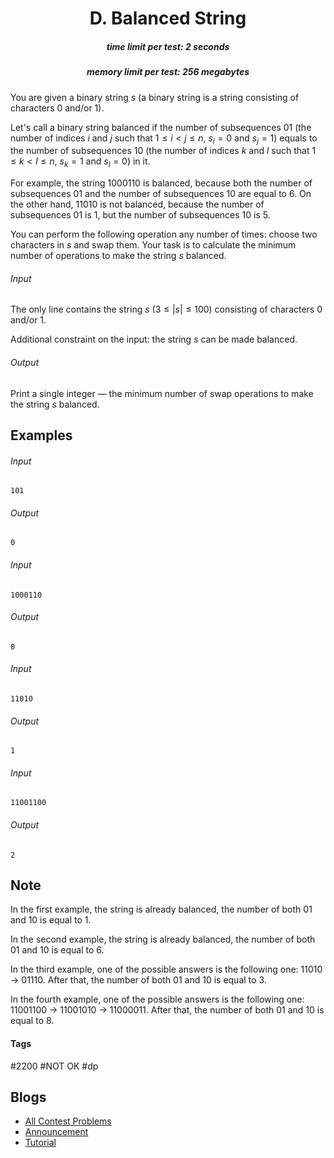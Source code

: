 <h1 style='text-align: center;'> D. Balanced String</h1>

<h5 style='text-align: center;'>time limit per test: 2 seconds</h5>
<h5 style='text-align: center;'>memory limit per test: 256 megabytes</h5>

You are given a binary string $s$ (a binary string is a string consisting of characters 0 and/or 1).

Let's call a binary string balanced if the number of subsequences 01 (the number of indices $i$ and $j$ such that $1 \le i < j \le n$, $s_i=0$ and $s_j=1$) equals to the number of subsequences 10 (the number of indices $k$ and $l$ such that $1 \le k < l \le n$, $s_k=1$ and $s_l=0$) in it.

For example, the string 1000110 is balanced, because both the number of subsequences 01 and the number of subsequences 10 are equal to $6$. On the other hand, 11010 is not balanced, because the number of subsequences 01 is $1$, but the number of subsequences 10 is $5$. 

You can perform the following operation any number of times: choose two characters in $s$ and swap them. Your task is to calculate the minimum number of operations to make the string $s$ balanced.

###### Input

The only line contains the string $s$ ($3 \le |s| \le 100$) consisting of characters 0 and/or 1. 

Additional constraint on the input: the string $s$ can be made balanced.

###### Output

Print a single integer — the minimum number of swap operations to make the string $s$ balanced.

## Examples

###### Input


```text
101
```
###### Output


```text
0
```
###### Input


```text
1000110
```
###### Output


```text
0
```
###### Input


```text
11010
```
###### Output


```text
1
```
###### Input


```text
11001100
```
###### Output


```text
2
```
## Note

In the first example, the string is already balanced, the number of both 01 and 10 is equal to $1$.

In the second example, the string is already balanced, the number of both 01 and 10 is equal to $6$.

In the third example, one of the possible answers is the following one: 11010 $\rightarrow$ 01110. After that, the number of both 01 and 10 is equal to $3$.

In the fourth example, one of the possible answers is the following one: 11001100 $\rightarrow$ 11001010 $\rightarrow$ 11000011. After that, the number of both 01 and 10 is equal to $8$.



#### Tags 

#2200 #NOT OK #dp 

## Blogs
- [All Contest Problems](../Educational_Codeforces_Round_153_(Rated_for_Div._2).md)
- [Announcement](../blogs/Announcement.md)
- [Tutorial](../blogs/Tutorial.md)
